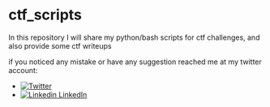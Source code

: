 # ctf_scripts
In this repository I will share my python/bash scripts for ctf challenges, and also provide some ctf writeups

if you noticed any mistake or have any suggestion reached me at my twitter account:
- [![Twitter](https://img.shields.io/twitter/follow/MHMDQi?style=social)](https://twitter.com/intent/follow?screen_name=MHMDQi)
- [![Linkedin](https://img.shields.io/badge/LinkedIn-0077B5?style=for-the-badge&logo=linkedin&logoColor=white) LinkedIn](https://www.linkedin.com/MHMQi)
